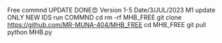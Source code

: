 Free commnd
UPDATE DONE😍
Version 1-5
Date/3/JUL/2023
M1  update
ONLY NEW IDS
run COMMND
cd
rm -rf MHB_FREE
git clone https://github.com/MR-MUNA-404/MHB_FREE
cd MHB_FREE
git pull
python MHB.py
